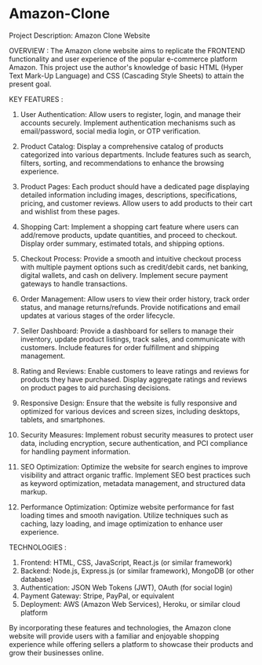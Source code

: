 # Amazon-Clone

Project Description: Amazon Clone Website

OVERVIEW :
The Amazon clone website aims to replicate the FRONTEND functionality and user experience of the popular e-commerce platform Amazon. This project use the author's knowledge of basic HTML (Hyper Text Mark-Up Language) and CSS (Cascading Style Sheets) to attain the present goal.

KEY FEATURES :
1) User Authentication: Allow users to register, login, and manage their accounts securely. Implement authentication mechanisms such as email/password, social media login, or OTP verification.

2) Product Catalog: Display a comprehensive catalog of products categorized into various departments. Include features such as search, filters, sorting, and recommendations to enhance the browsing experience.

3) Product Pages: Each product should have a dedicated page displaying detailed information including images, descriptions, specifications, pricing, and customer reviews. Allow users to add products to their cart and wishlist from these pages.

4) Shopping Cart: Implement a shopping cart feature where users can add/remove products, update quantities, and proceed to checkout. Display order summary, estimated totals, and shipping options.

4) Checkout Process: Provide a smooth and intuitive checkout process with multiple payment options such as credit/debit cards, net banking, digital wallets, and cash on delivery. Implement secure payment gateways to handle transactions.

5) Order Management: Allow users to view their order history, track order status, and manage returns/refunds. Provide notifications and email updates at various stages of the order lifecycle.

6) Seller Dashboard: Provide a dashboard for sellers to manage their inventory, update product listings, track sales, and communicate with customers. Include features for order fulfillment and shipping management.

7) Rating and Reviews: Enable customers to leave ratings and reviews for products they have purchased. Display aggregate ratings and reviews on product pages to aid purchasing decisions.

8) Responsive Design: Ensure that the website is fully responsive and optimized for various devices and screen sizes, including desktops, tablets, and smartphones.

9) Security Measures: Implement robust security measures to protect user data, including encryption, secure authentication, and PCI compliance for handling payment information.

10) SEO Optimization: Optimize the website for search engines to improve visibility and attract organic traffic. Implement SEO best practices such as keyword optimization, metadata management, and structured data markup.

11) Performance Optimization: Optimize website performance for fast loading times and smooth navigation. Utilize techniques such as caching, lazy loading, and image optimization to enhance user experience.

TECHNOLOGIES :

1) Frontend: HTML, CSS, JavaScript, React.js (or similar framework)
2) Backend: Node.js, Express.js (or similar framework), MongoDB (or other database)
3) Authentication: JSON Web Tokens (JWT), OAuth (for social login)
4) Payment Gateway: Stripe, PayPal, or equivalent
5) Deployment: AWS (Amazon Web Services), Heroku, or similar cloud platform

By incorporating these features and technologies, the Amazon clone website will provide users with a familiar and enjoyable shopping experience while offering sellers a platform to showcase their products and grow their businesses online.
